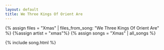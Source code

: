 ```yaml
---
layout: default
title: We Three Kings Of Orient Are
---
```


{% assign files = "Xmas" | files_from_song: "We Three Kings Of Orient Are" %}
{%assign artist = "xmas"%}
{% assign songs = "Xmas" | all_songs %}

 
{% include song.html %}